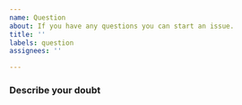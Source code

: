 ```yaml
---
name: Question
about: If you have any questions you can start an issue.
title: ''
labels: question
assignees: ''

---
```


<!-- (At least include the following, feel free to add if you have more content) -->

### Describe your doubt
